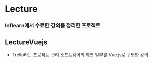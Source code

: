 # Lecture
### Inflearn에서 수료한 강의를 정리한 프로젝트


## LectureVuejs
- Trello라는 프로젝트 관리 소프트웨어의 화면 일부를 Vue.js로 구현한 강의 


